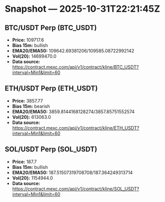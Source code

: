 # Snapshot — 2025-10-31T22:21:45Z

## BTC/USDT Perp (BTC_USDT)
- **Price:** 109717.6
- **Bias 15m:** bullish
- **EMA20/EMA50:** 109642.69381206/109585.08722992142
- **Vol(20):** 14699470.0
- **Data source:** https://contract.mexc.com/api/v1/contract/kline/BTC_USDT?interval=Min1&limit=60

## ETH/USDT Perp (ETH_USDT)
- **Price:** 3857.77
- **Bias 15m:** bearish
- **EMA20/EMA50:** 3859.8144168128274/3857.85751552574
- **Vol(20):** 613063.0
- **Data source:** https://contract.mexc.com/api/v1/contract/kline/ETH_USDT?interval=Min1&limit=60

## SOL/USDT Perp (SOL_USDT)
- **Price:** 187.7
- **Bias 15m:** bullish
- **EMA20/EMA50:** 187.51507319708708/187.364249313714
- **Vol(20):** 1154944.0
- **Data source:** https://contract.mexc.com/api/v1/contract/kline/SOL_USDT?interval=Min1&limit=60
